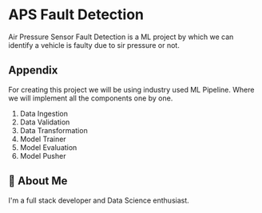 
# APS Fault Detection

Air Pressure Sensor Fault Detection is a ML project by which we can identify a vehicle is faulty due to sir pressure or not.



## Appendix

For creating this project we will be using industry used ML Pipeline. Where we will implement all the components one by one.

   1. Data Ingestion 
   2. Data Validation
   3. Data Transformation
   4. Model Trainer
   5. Model Evaluation
   6. Model Pusher


## 🚀 About Me
I'm a full stack developer and Data Science enthusiast. 